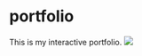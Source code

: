 # portfolio
This is my interactive portfolio.
![](https://media.tenor.com/0yvW1Ds-V3gAAAAM/water-bottle.gif)
